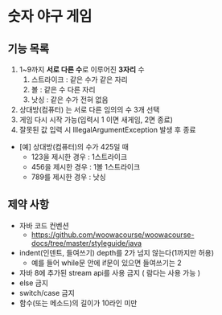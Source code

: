 # 숫자 야구 게임
## 기능 목록
1. 1~9까지 **서로 다른 수**로 이루어진 **3자리** 수
   1. 스트라이크 : 같은 수가 같은 자리
   2. 볼 : 같은 수 다른 자리
   3. 낫싱 : 같은 수가 전혀 없음
2. 상대방(컴퓨터) 는 서로 다른 임의의 수 3개 선택
3. 게임 다시 시작 가능(입력시 1 이면 새게임, 2면 종료)
4. 잘못된 값 입력 시 IllegalArgumentException 발생 후 종료

* [예] 상대방(컴퓨터)의 수가 425일 때
    * 123을 제시한 경우 : 1스트라이크
    * 456을 제시한 경우 : 1볼 1스트라이크
    * 789를 제시한 경우 : 낫싱

## 제약 사항
* 자바 코드 컨벤션
  * https://github.com/woowacourse/woowacourse-docs/tree/master/styleguide/java
* indent(인덴트, 들여쓰기) depth를 2가 넘지 않는다(1까지만 허용)
    * 예를 들어 while문 안에 if문이 있으면 들여쓰기는 2
* 자바 8에 추가된 stream api를 사용 금지 ( 람다는 사용 가능 )
* else 금지
* switch/case  금지
* 함수(또는 메소드)의 길이가 10라인 미만